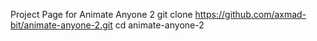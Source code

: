 Project Page for Animate Anyone 2 
git clone https://github.com/axmad-bit/animate-anyone-2.git
cd animate-anyone-2
